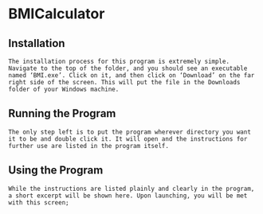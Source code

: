 # BMICalculator
 
## Installation
	The installation process for this program is extremely simple. Navigate to the top of the folder, and you should see an executable named ‘BMI.exe’. Click on it, and then click on ‘Download’ on the far right side of the screen. This will put the file in the Downloads folder of your Windows machine. 

## Running the Program
	The only step left is to put the program wherever directory you want it to be and double click it. It will open and the instructions for further use are listed in the program itself.

##  Using the Program
	While the instructions are listed plainly and clearly in the program, a short excerpt will be shown here. Upon launching, you will be met with this screen;

